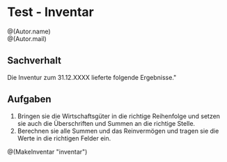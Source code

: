# Test - Inventar 
@(Autor.name)<br />
@(Autor.mail)


## Sachverhalt

Die Inventur zum 31.12.XXXX lieferte folgende Ergebnisse."




## Aufgaben
  1. Bringen sie die Wirtschaftsgüter in die richtige Reihenfolge und setzen sie auch die Überschriften und Summen an die richtige Stelle.
  1. Berechnen sie alle Summen und das Reinvermögen und tragen sie die Werte in die richtigen Felder ein.

@(MakeInventar "inventar")
